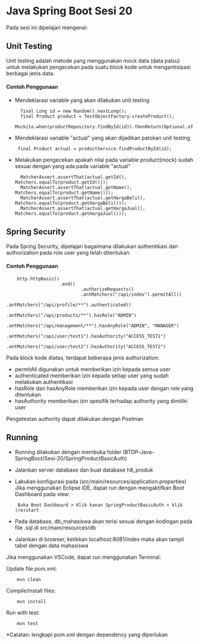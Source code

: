 # Java Spring Boot Sesi 20

Pada sesi ini dipelajari mengenai:
## Unit Testing
Unit testing adalah metode yang menggunakan mock data (data palsu) untuk melakukan pengecekan pada suatu block kode untuk mengantisipasi berbagai jenis data.
#### Contoh Penggunaan
- Mendeklarasi variable yang akan dilakukan unit testing 

        final Long id = new Random().nextLong();
		final Product product = TestObjectFactory.createProduct();
		Mockito.when(productRepository.findById(id)).thenReturn(Optional.of(product));
-  Mendeklarasi variable "actual" yang akan dijadikan patokan unit testing

		final Product actual = productService.findProductById(id);
- Melakukan pengecekan apakah nilai pada variable product(mock) sudah sesuai dengan yang ada pada variable "actual"

		MatcherAssert.assertThat(actual.getId(), Matchers.equalTo(product.getId()));
		MatcherAssert.assertThat(actual.getName(), Matchers.equalTo(product.getName()));
		MatcherAssert.assertThat(actual.getHargaBeli(), Matchers.equalTo(product.getHargaBeli()));
		MatcherAssert.assertThat(actual.getHargaJual(), Matchers.equalTo(product.getHargaJual()));



## Spring Security
Pada Spring Security, dipelajari bagaimana dilakukan authentikasi dan authorization pada role user yang telah ditentukan.

#### Contoh Penggunaan
        http.httpBasic()
                        .and()
                                .authorizeRequests()
                                .antMatchers("/api/index").permitAll()
                                .antMatchers("/api/profile/**").authenticated()
                                .antMatchers("/api/products/**").hasRole("ADMIN")
                                .antMatchers("/api/management/**").hasAnyRole("ADMIN", "MANAGER")
                                .antMatchers("/api/user/test1").hasAuthority("ACCESS_TEST1")
                                .antMatchers("/api/user/test2").hasAuthority("ACCESS_TEST2")
Pada block kode diatas, terdapat beberapa jenis authorization:
- permitAll digunakan untuk memberikan izin kepada semua user
- authenticated memberikan izin kepada setiap user yang sudah melakukan authentikasi
- hasRole dan hasAnyRole memberikan izin kepada user dengan role yang ditentukan
- hasAuthority memberikan izin spesifik terhadap authority yang dimiliki user 

Pengetestan authority dapat dilakukan dengan Postman

## Running
- Running dilakukan dengan membuka folder (BTDP-Java-SpringBoot/Sesi-20/SpringProductBasicAuth)
- Jalankan server database dan buat database h8_produk
- Lakukan konfigurasi pada (src/main/resources/application.properties)
Jika menggunakan Eclipse IDE, dapat run dengan mengaktifkan Boot Dashboard pada view:
        
       Buka Boot Dashboard > Klik kanan SpringProductBasicAuth > klik (re)start

- Pada database, db_mahasiswa akan terisi sesuai dengan kodingan pada file .sql di src/main/resources/db
- Jalankan di browser, ketikkan localhost:8081/index maka akan tampil tabel dengan data mahasiswa

Jika menggunakan VSCode, dapat run menggunakan Terminal:

Update file pom.xml:

        mvn clean
Compile/install files:

        mvn install
Run with test:

        mvn test

*Catatan: lengkapi pom.xml dengan dependency yang diperlukan